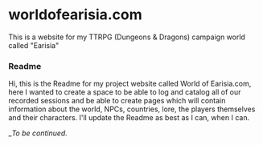 # worldofearisia.com
This is a website for my TTRPG (Dungeons &amp; Dragons) campaign world called "Earisia"

### Readme
Hi, this is the Readme for my project website called World of Earisia.com, here I wanted to create a space to be able to log and catalog all of our recorded sessions and be able to create pages which will contain information about the world, NPCs, countries, lore, the players themselves and their characters.
I'll update the Readme as best as I can, when I can.

__To be continued._
